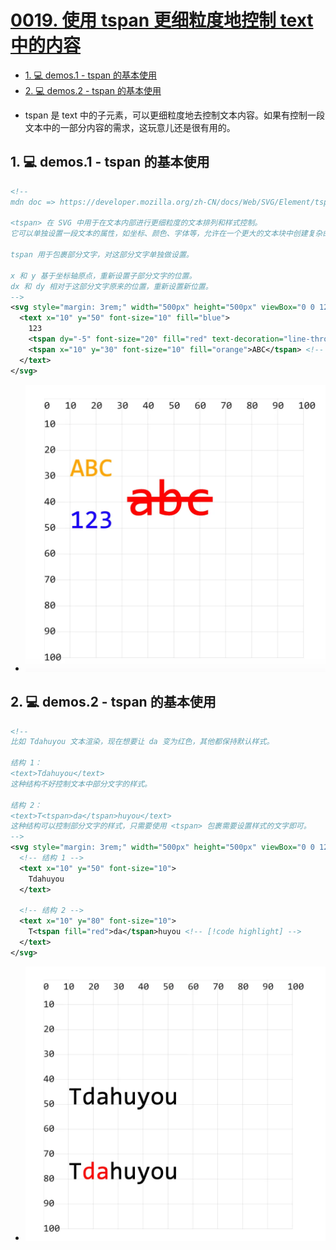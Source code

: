 # [0019. 使用 tspan 更细粒度地控制 text 中的内容](https://github.com/Tdahuyou/svg/tree/main/0019.%20%E4%BD%BF%E7%94%A8%20tspan%20%E6%9B%B4%E7%BB%86%E7%B2%92%E5%BA%A6%E5%9C%B0%E6%8E%A7%E5%88%B6%20text%20%E4%B8%AD%E7%9A%84%E5%86%85%E5%AE%B9)

<!-- region:toc -->
- [1. 💻 demos.1 - tspan 的基本使用](#1--demos1---tspan-的基本使用)
- [2. 💻 demos.2 - tspan 的基本使用](#2--demos2---tspan-的基本使用)
<!-- endregion:toc -->
- tspan 是 text 中的子元素，可以更细粒度地去控制文本内容。如果有控制一段文本中的一部分内容的需求，这玩意儿还是很有用的。

## 1. 💻 demos.1 - tspan 的基本使用

```xml
<!--
mdn doc => https://developer.mozilla.org/zh-CN/docs/Web/SVG/Element/tspan

<tspan> 在 SVG 中用于在文本内部进行更细粒度的文本排列和样式控制。
它可以单独设置一段文本的属性，如坐标、颜色、字体等，允许在一个更大的文本块中创建复杂的文本布局。

tspan 用于包裹部分文字，对这部分文字单独做设置。

x 和 y 基于坐标轴原点，重新设置子部分文字的位置。
dx 和 dy 相对于这部分文字原来的位置，重新设置新位置。
-->
<svg style="margin: 3rem;" width="500px" height="500px" viewBox="0 0 120 120" xmlns="http://www.w3.org/2000/svg">
  <text x="10" y="50" font-size="10" fill="blue">
    123
    <tspan dy="-5" font-size="20" fill="red" text-decoration="line-through">abc</tspan> <!-- [!code highlight] -->
    <tspan x="10" y="30" font-size="10" fill="orange">ABC</tspan> <!-- [!code highlight] -->
  </text>
</svg>
```

- ![](assets/2024-12-09-17-48-26.png)

## 2. 💻 demos.2 - tspan 的基本使用

```xml
<!--
比如 Tdahuyou 文本渲染，现在想要让 da 变为红色，其他都保持默认样式。

结构 1：
<text>Tdahuyou</text>
这种结构不好控制文本中部分文字的样式。

结构 2：
<text>T<tspan>da</tspan>huyou</text>
这种结构可以控制部分文字的样式，只需要使用 <tspan> 包裹需要设置样式的文字即可。
-->
<svg style="margin: 3rem;" width="500px" height="500px" viewBox="0 0 120 120" xmlns="http://www.w3.org/2000/svg">
  <!-- 结构 1 -->
  <text x="10" y="50" font-size="10">
    Tdahuyou
  </text>

  <!-- 结构 2 -->
  <text x="10" y="80" font-size="10">
    T<tspan fill="red">da</tspan>huyou <!-- [!code highlight] -->
  </text>
</svg>
```

- ![](assets/2024-12-09-17-48-34.png)